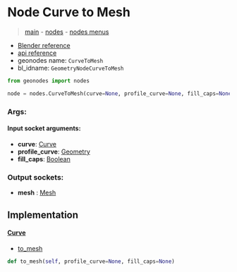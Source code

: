 # Node Curve to Mesh

> [main](../structure.md) - [nodes](nodes.md) - [nodes menus](nodes_menus.md)

- [Blender reference](https://docs.blender.org/manual/en/latest/modeling/geometry_nodes/curve/curve_to_mesh.html)
- [api reference](https://docs.blender.org/api/current/bpy.types.GeometryNodeCurveToMesh.html)
- geonodes name: `CurveToMesh`
- bl_idname: `GeometryNodeCurveToMesh`

```python
from geonodes import nodes

node = nodes.CurveToMesh(curve=None, profile_curve=None, fill_caps=None)
```

### Args:

#### Input socket arguments:

- **curve**: [Curve](Curve.md)
- **profile_curve**: [Geometry](Geometry.md)
- **fill_caps**: [Boolean](Boolean.md)

### Output sockets:

- **mesh** : [Mesh](Mesh.md)

## Implementation

#### [Curve](Curve.md)

 - [to_mesh](Curve.md#to_mesh)
  ```python
  def to_mesh(self, profile_curve=None, fill_caps=None)
  ```

